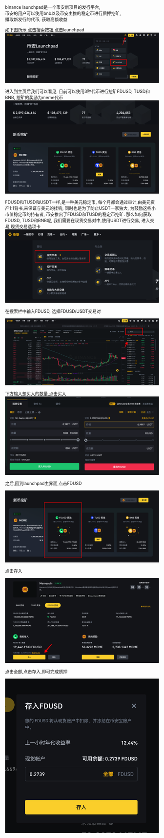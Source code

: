 binance launchpad是一个币安新项目的发行平台,</br> 币安的用户可以使用bnb以及币安主推的稳定币进行质押挖矿,</br> 赚取新发行的代币, 获取高额收益

如下图所示,点击搜索按钮,点击launchpad
![launchpad入口](media/launchpad%E5%85%A5%E5%8F%A3-1.png)

进入到主页后我们可以看见, 目前可以使用3种代币进行挖矿FDUSD, TUSD和BNB, 挖矿的奖励为meme代币
![launchpad主页](media/launchpad%E4%B8%BB%E9%A1%B5.png)

FDUSD和TUSD和USDT一样,是一种美元稳定币, 每个月都会通过审计,由美元资产1:1背书,来保证与美元的挂钩, 同时也是为了防止USDT一家独大, 为鼓励这些小市值稳定币的持有者, 币安推出了FDUSD和TUSD的稳定币挖矿. 那么如何获取FDUSD, TUSD和BNB呢, 我们需要在现货交易对中,使用USDT进行交易, 进入交易,现货交易选项卡
![交易选项卡](media/%E4%BA%A4%E6%98%93%E9%80%89%E9%A1%B9%E5%8D%A1.png)

在搜索栏中输入FDUSD, 选择FDUSD/USDT交易对

![搜索FDUSD](media/%E6%90%9C%E7%B4%A2FDUSD.png)

下方输入想买入的数量,点击买入
![买入FDUSD](media/%E4%B9%B0%E5%85%A5FDUSD.png)

之后,回到launchpad主界面,点击FDUSD

![点击FDUSD](media/%E7%82%B9%E5%87%BBFDUSD.png)

点击存入

![点击存入](media/%E7%82%B9%E5%87%BB%E5%AD%98%E5%85%A5.png)

点击全部,点击存入,即可完成质押

![点击全部,点击存入](media/%E7%82%B9%E5%87%BB%E5%85%A8%E9%83%A8,%E7%82%B9%E5%87%BB%E5%AD%98%E5%85%A5.png)




